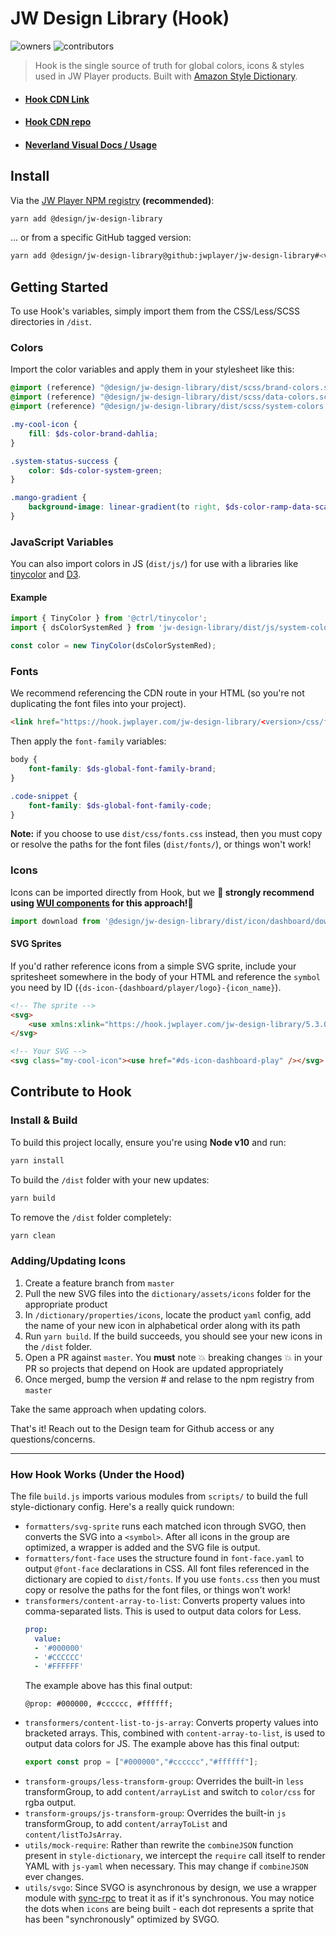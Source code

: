 # JW Design Library (Hook)

![owners](https://img.shields.io/badge/owners-Design--Team-brightgreen.svg)
![contributors](https://img.shields.io/badge/contributors-Portal--NL-yellow.svg)

> Hook is the single source of truth for global colors, icons & styles used in JW Player products. Built with 
[Amazon Style Dictionary](https://github.com/amzn/style-dictionary/).

* #### [Hook CDN Link](https://hook.jwplayer.com/)
* #### [Hook CDN repo](https://github.com/jwplayer/hook)
* #### [Neverland Visual Docs / Usage](https://design.jwplayer.com/docs/#/)

## Install

Via the [JW Player NPM registry](https://npm-registry.longtailvideo.com/-/web/detail/@design/jw-design-library) **(recommended)**:
```bash
yarn add @design/jw-design-library
```

... or from a specific GitHub tagged version:
```bash
yarn add @design/jw-design-library@github:jwplayer/jw-design-library#<version>
```

## Getting Started
To use Hook's variables, simply import them from the CSS/Less/SCSS directories in `/dist`.

### Colors
Import the color variables and apply them in your stylesheet like this:

```scss
@import (reference) "@design/jw-design-library/dist/scss/brand-colors.scss";
@import (reference) "@design/jw-design-library/dist/scss/data-colors.scss";
@import (reference) "@design/jw-design-library/dist/scss/system-colors.scss";

.my-cool-icon {
    fill: $ds-color-brand-dahlia;
}

.system-status-success {
    color: $ds-color-system-green;
}

.mango-gradient {
    background-image: linear-gradient(to right, $ds-color-ramp-data-scale-mango-7);
}
```

### JavaScript Variables
You can also import colors in JS (`dist/js/`) for use with a libraries like [tinycolor](https://github.com/typectrl/tinycolor) and [D3](https://d3js.org/).

#### Example
```js
import { TinyColor } from '@ctrl/tinycolor';
import { dsColorSystemRed } from 'jw-design-library/dist/js/system-colors.js';

const color = new TinyColor(dsColorSystemRed);
```

### Fonts
We recommend referencing the CDN route in your HTML (so you're not duplicating the font files into your project).

```html
<link href="https://hook.jwplayer.com/jw-design-library/<version>/css/fonts.css" rel="stylesheet" />
```

Then apply the `font-family` variables:

```scss
body {
    font-family: $ds-global-font-family-brand;
}

.code-snippet {
    font-family: $ds-global-font-family-code;
}
```

**Note:** if you choose to use `dist/css/fonts.css` instead, then you must copy or resolve the paths for the font files (`dist/fonts/`), or things won't work!

### Icons
Icons can be imported directly from Hook, but we **🚨  strongly recommend using [WUI components](https://stg-wui.jwplayer.com/component/icon) for this approach!🚨** 
```js
import download from '@design/jw-design-library/dist/icon/dashboard/download.svg';
```

#### SVG Sprites
If you'd rather reference icons from a simple SVG sprite, include your spritesheet somewhere in the body of your HTML and reference the `symbol` you need by ID (`{ds-icon-{dashboard/player/logo}-{icon_name}`).

```html
<!-- The sprite -->
<svg>
    <use xmlns:xlink="https://hook.jwplayer.com/jw-design-library/5.3.0/sprites/sprites-dashboard.svg"></use>
</svg>

<!-- Your SVG -->
<svg class="my-cool-icon"><use href="#ds-icon-dashboard-play" /></svg>
```


## Contribute to Hook

### Install & Build
To build this project locally, ensure you're using **Node v10** and run:

```bash
yarn install
```

To build the `/dist` folder with your new updates:

```bash
yarn build
```
To remove the `/dist` folder completely:

```bash
yarn clean
```

### Adding/Updating Icons
1. Create a feature branch from `master`
2. Pull the new SVG files into the `dictionary/assets/icons` folder for the appropriate product
2. In `/dictionary/properties/icons`, locate the product `yaml` config, add the name of your new icon in alphabetical order along with its path
3. Run `yarn build`. If the build succeeds, you should see your new icons in the `/dist` folder.
4. Open a PR against `master`. You **must** note 💥 breaking changes 💥 in your PR so projects that depend on Hook are updated appropriately
5. Once merged, bump the version # and relase to the npm registry from `master`

Take the same approach when updating colors.

That's it! Reach out to the Design team for Github access or any questions/concerns.

---


### How Hook Works (Under the Hood)
The file `build.js` imports various modules from `scripts/` to build the full style-dictionary config. Here's a really quick rundown:

* `formatters/svg-sprite` runs each matched icon through SVGO, then converts the
  SVG into a `<symbol>`. After all icons in the group are optimized, a wrapper is
  added and the SVG file is output.
* `formatters/font-face` uses the structure found in `font-face.yaml` to
output `@font-face` declarations in CSS. All font files referenced in the
dictionary are copied to `dist/fonts`. If you use `fonts.css` then you must copy
or resolve the paths for the font files, or things won't work!
* `transformers/content-array-to-list`: Converts property values into
  comma-separated lists. This is used to output data colors for Less.
  ```yaml
  prop:
    value:
    - '#000000'
    - '#CCCCCC'
    - '#FFFFFF'
  ```
  The example above has this final output:
  ```less
  @prop: #000000, #cccccc, #ffffff;
  ```
* `transformers/content-list-to-js-array`: Converts property values into
  bracketed arrays. This, combined with `content-array-to-list`, is used to
  output data colors for JS. The example above has this final output:
  ```js
  export const prop = ["#000000","#cccccc","#ffffff"];
  ```
* `transform-groups/less-transform-group`: Overrides the built-in `less`
  transformGroup, to add `content/arrayList` and switch to `color/css` for rgba
  output.
* `transform-groups/js-transform-group`: Overrides the built-in `js`
  transformGroup, to add `content/arrayToList` and `content/listToJsArray`.
* `utils/mock-require`: Rather than rewrite the `combineJSON` function present
  in `style-dictionary`, we intercept the `require` call itself to render YAML
  with `js-yaml` when necessary. This may change if `combineJSON` ever changes.
* `utils/svgo`: Since SVGO is asynchronous by design, we use a wrapper module
  with [sync-rpc](https://www.npmjs.com/package/sync-rpc) to treat it as if it's
  synchronous. You may notice the dots when `icons` are being built - each dot
  represents a sprite that has been "synchronously" optimized by SVGO.


